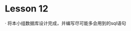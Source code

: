 # Lesson 12
· 将本小组数据库设计完成，并编写尽可能多会用到的sql语句

> 
<?php
	
	$sql="select * from teamproject where team_id = '$teamname'";//团队项目
	$sql="select * from teamtm where user_id = '$username'";//团队记忆库列表
	$sql="select * from fltm where file_id = '$filename'";//所选记忆库
	$sql="select * from teamtb where user_id = '$username'";//团队术语库列表
	$sql="select * from fltb where file_id = '$filename'";//所选术语库
?>
